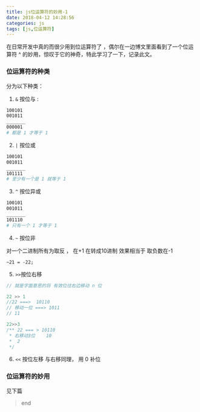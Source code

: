 ```yaml
---
title: js位运算符的妙用-1
date: 2018-04-12 14:28:56
categories: js
tags: [js,位运算符]
---
```


在日常开发中真的而很少用到位运算符了 ，偶尔在一边博文里面看到了一个位运算符 ^ 的妙用，惊叹于它的神奇，特此学习了一下，记录此文。

<!-- more -->

### 位运算符的种类

分为以下种类：
1. `&` 按位与 :
```bash
100101
001011
_______
000001
# 都是 1 才等于 1  

```
2. `|` 按位或
```bash
100101
001011
_______
101111
# 至少有一个是 1 就等于 1  

```

3. `^` 按位异或
```bash
100101
001011
_______
101110
# 只有一个 1 才等于 1  

```
4. `~` 按位非

对一个二进制所有为取反 ， 在+1 在转成10进制
效果相当于 取负数在-1
```
~21 = -22;
```

5. `>>`按位右移
```js
// 就是字面意思的将 有效位往右边移动 n 位

22 >> 1
//22 ===>  10110
// 移动一位 ===> 1011
// 11

22>>3
/** 22 === > 10110
 * 右移动3位    10
 *  2
 */
```


6. `<<` 按位左移
与右移同理， 用 0 补位



### 位运算符的妙用

见下篇

> end
